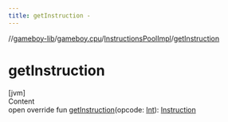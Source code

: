 ```yaml
---
title: getInstruction -
---
```

//[gameboy-lib](../../index.md)/[gameboy.cpu](../index.md)/[InstructionsPoolImpl](index.md)/[getInstruction](get-instruction.md)



# getInstruction  
[jvm]  
Content  
open override fun [getInstruction](get-instruction.md)(opcode: [Int](https://kotlinlang.org/api/latest/jvm/stdlib/kotlin/-int/index.html)): [Instruction](../../gameboy.cpu.instructions/-instruction/index.md)  



